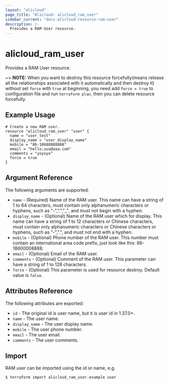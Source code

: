 ```yaml
---
layout: "alicloud"
page_title: "Alicloud: alicloud_ram_user"
sidebar_current: "docs-alicloud-resource-ram-user"
description: |-
  Provides a RAM User resource.
---
```


# alicloud\_ram\_user

Provides a RAM User resource.

~> **NOTE:** When you want to destroy this resource forcefully(means release all the relationships associated with it automatically and then destroy it) without set `force`  with `true` at beginning, you need add `force = true` to configuration file and run `terraform plan`, then you can delete resource forcefully.

## Example Usage

```
# Create a new RAM user.
resource "alicloud_ram_user" "user" {
  name = "user_test"
  display_name = "user_display_name"
  mobile = "86-18688888888"
  email = "hello.uuu@aaa.com"
  comments = "yoyoyo"
  force = true
}
```
## Argument Reference

The following arguments are supported:

* `name` - (Required) Name of the RAM user. This name can have a string of 1 to 64 characters, must contain only alphanumeric characters or hyphens, such as "-",".","_", and must not begin with a hyphen.
* `display_name` - (Optional) Name of the RAM user which for display. This name can have a string of 1 to 12 characters or Chinese characters, must contain only alphanumeric characters or Chinese characters or hyphens, such as "-",".", and must not end with a hyphen.
* `mobile` - (Optional) Phone number of the RAM user. This number must contain an international area code prefix, just look like this: 86-18600008888.
* `email` - (Optional) Email of the RAM user.
* `comments` - (Optional) Comment of the RAM user. This parameter can have a string of 1 to 128 characters.
* `force` - (Optional) This parameter is used for resource destroy. Default value is `false`.

## Attributes Reference

The following attributes are exported:

* `id` - The original id is user name, but it is user id in 1.37.0+.
* `name` - The user name.
* `display_name` - The user display name.
* `mobile` - The user phone number.
* `email` - The user email.
* `comments` - The user comments.

## Import

RAM user can be imported using the id or name, e.g.

```
$ terraform import alicloud_ram_user.example user
```
